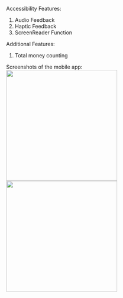 Accessibility Features:
1. Audio Feedback
2. Haptic Feedback
3. ScreenReader Function

Additional Features:
1. Total money counting


Screenshots of the mobile app:
<img src="ss_2" width="300" />
<img src="ss_1" width="300" />


